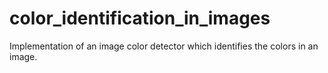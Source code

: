 # color_identification_in_images
Implementation of an image color detector which identifies the colors in  an image.
